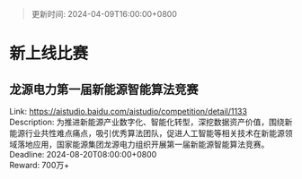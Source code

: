 > 更新时间: 2024-04-09T16:00:00+0800 

# 新上线比赛


## 龙源电力第一届新能源智能算法竞赛
Link: https://aistudio.baidu.com/aistudio/competition/detail/1133  
Description: 为推进新能源产业数字化、智能化转型，深挖数据资产价值，围绕新能源行业共性难点痛点，吸引优秀算法团队，促进人工智能等相关技术在新能源领域落地应用，国家能源集团龙源电力组织开展第一届新能源智能算法竞赛。  
Deadline: 2024-08-20T08:00:00+0800  
Reward: 700万+  

